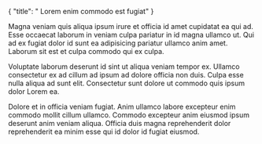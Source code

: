 {
  "title": " Lorem enim commodo est fugiat"
}

Magna veniam quis aliqua ipsum irure et officia id amet cupidatat ea qui ad. Esse occaecat laborum in veniam culpa pariatur in id magna ullamco ut. Qui ad ex fugiat dolor id sunt ea adipisicing pariatur ullamco anim amet. Laborum sit est et culpa commodo qui ex culpa.

Voluptate laborum deserunt id sint ut aliqua veniam tempor ex. Ullamco consectetur ex ad cillum ad ipsum ad dolore officia non duis. Culpa esse nulla aliqua ad sunt elit. Consectetur sunt dolore ut commodo quis ipsum dolor Lorem ea.

Dolore et in officia veniam fugiat. Anim ullamco labore excepteur enim commodo mollit cillum ullamco. Commodo excepteur anim eiusmod ipsum deserunt anim veniam aliqua. Officia duis magna reprehenderit dolor reprehenderit ea minim esse qui id dolor id fugiat eiusmod.